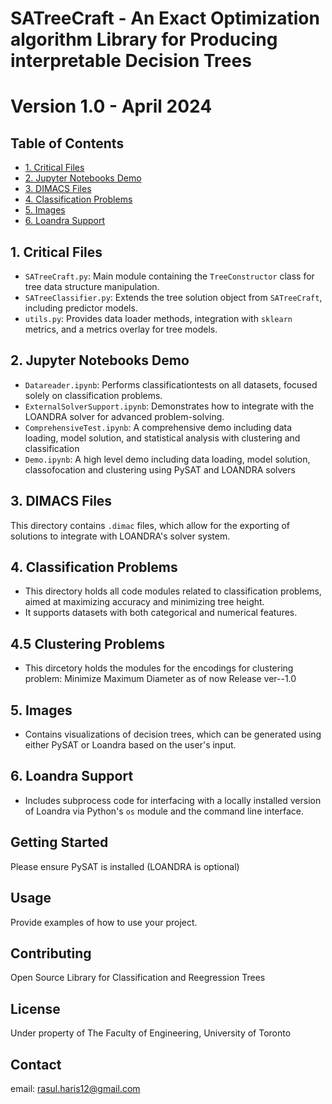 # SATreeCraft - An Exact Optimization algorithm Library for Producing interpretable Decision Trees

# Version 1.0 - April 2024

## Table of Contents
- [1. Critical Files](#1-critical-files)
- [2. Jupyter Notebooks Demo](#2-jupyter-notebooks-demo)
- [3. DIMACS Files](#3-dimacs-files)
- [4. Classification Problems](#4-classification-problems)
- [5. Images](#5-images)
- [6. Loandra Support](#6-loandra-support)

## 1. Critical Files
- `SATreeCraft.py`: Main module containing the `TreeConstructor` class for tree data structure manipulation.
- `SATreeClassifier.py`: Extends the tree solution object from `SATreeCraft`, including predictor models.
- `utils.py`: Provides data loader methods, integration with `sklearn` metrics, and a metrics overlay for tree models.

## 2. Jupyter Notebooks Demo
- `Datareader.ipynb`: Performs classificationtests on all datasets, focused solely on classification problems.
- `ExternalSolverSupport.ipynb`: Demonstrates how to integrate with the LOANDRA solver for advanced problem-solving.
- `ComprehensiveTest.ipynb`: A comprehensive demo including data loading, model solution, and statistical analysis with clustering and classification
- `Demo.ipynb`: A high level demo including data loading, model solution, classofocation and clustering using PySAT and LOANDRA solvers

## 3. DIMACS Files
This directory contains `.dimac` files, which allow for the exporting of solutions to integrate with LOANDRA's solver system.

## 4. Classification Problems
- This directory holds all code modules related to classification problems, aimed at maximizing accuracy and minimizing tree height.
- It supports datasets with both categorical and numerical features.

## 4.5 Clustering Problems
- This dircetory holds the modules for the encodings for clustering problem: Minimize Maximum Diameter as of now Release ver--1.0

## 5. Images
- Contains visualizations of decision trees, which can be generated using either PySAT or Loandra based on the user's input.

## 6. Loandra Support
- Includes subprocess code for interfacing with a locally installed version of Loandra via Python's `os` module and the command line interface.

## Getting Started
Please ensure PySAT is installed (LOANDRA is optional)

## Usage
Provide examples of how to use your project.

## Contributing
Open Source Library for Classification and Reegression Trees

## License
Under property of The Faculty of Engineering, University of Toronto

## Contact
email: rasul.haris12@gmail.com
